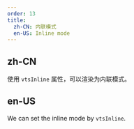 ```yaml
---
order: 13
title:
  zh-CN: 内联模式
  en-US: Inline mode
---
```


## zh-CN

使用 `vtsInline` 属性，可以渲染为内联模式。

## en-US

We can set the inline mode by `vtsInline`.
